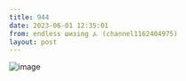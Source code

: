 ```yaml
---
title: 944
date: 2023-06-01 12:35:01
from: endless шизing ⍼ (channel1162404975)
layout: post
---
```


![image](photos/photo_89@01-06-2023_12-35-01.jpg)


